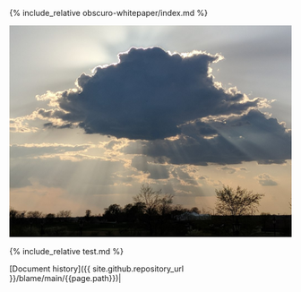 {% include_relative obscuro-whitepaper/index.md %}

![image](assets/images/1024px-Sunrise_Obscured_by_Clouds.jpg)

{% include_relative test.md %}

[Document history]({{ site.github.repository_url }}/blame/main/{{page.path}})|

